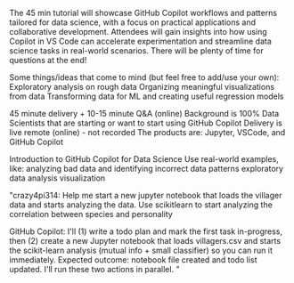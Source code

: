 The 45 min tutorial will showcase GitHub Copilot workflows and patterns tailored for data science, with a focus on practical applications and collaborative development. Attendees will gain insights into how using Copilot in VS Code can accelerate experimentation and streamline data science tasks in real-world scenarios. There will be plenty of time for questions at the end!

Some things/ideas that come to mind (but feel free to add/use your own):
Exploratory analysis on rough data
Organizing meaningful visualizations from data
Transforming data for ML and creating useful regression models

45 minute delivery + 10-15 minute Q&A (online)
Background is 100% Data Scientists that are starting or want to start using GitHub Copilot
Delivery is live remote (online) - not recorded
The products are: Jupyter, VSCode, and GitHub Copilot

Introduction to GitHub Copilot for Data Science
Use real-world examples, like:
analyzing bad data and identifying incorrect data patterns
exploratory data analysis 
visualization

"crazy4pi314: Help me start a new jupyter notebook that loads the villager data and starts analyzing the data. Use scikitlearn to start analyzing the correlation between species and personality

GitHub Copilot: I'll (1) write a todo plan and mark the first task in-progress, then (2) create a new Jupyter notebook that loads villagers.csv and starts the scikit-learn analysis (mutual info + small classifier) so you can run it immediately. Expected outcome: notebook file created and todo list updated. I'll run these two actions in parallel. "